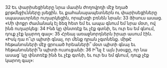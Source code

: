 32 Եւ փարիսեցիները նրա մասին ժողովրդի մէջ եղած քրթմնջիւնները լսեցին. եւ քահանայապետներն ու փարիսեցիները սպասաւորներ ուղարկեցին, որպէսզի բռնեն նրան: 33 Յիսուս ասաց. «Մի փոքր ժամանակ էլ ձեզ հետ եմ եւ ապա գնում եմ նրա մօտ, ով ինձ ուղարկեց: 34 Ինձ կը փնտռէք եւ չէք գտնի, եւ ուր ես եմ գնում, դուք չէք կարող գալ»: 35 Հրեայ առաջնորդներն իրար ասում էին. «Իսկ դա ո՞ւր պիտի գնայ, որ մենք դրան չգտնենք. միթէ հեթանոսների մէջ ցրուած հրեաների՞ մօտ պիտի գնայ եւ հեթանոսների՞ն պիտի ուսուցանի: 36 Ի՞նչ է այն խօսքը, որ նա ասաց՝ կը փնտռէք ինձ եւ չէք գտնի, եւ ուր ես եմ գնում, դուք չէք կարող գալ»:
